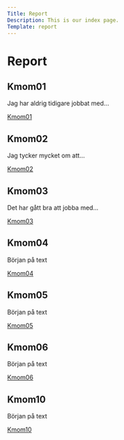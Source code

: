 ```yaml
---
Title: Report
Description: This is our index page.
Template: report
---
```


Report
===============================



<div class="kmom-box">
    <h2>Kmom01</h2>
    <p>Jag har aldrig tidigare jobbat med...</p>
    <a href="report/kmom01">
        <i class="fas fa-angle-right" aria-hidden="true"></i>
        <span class="sr-only">Kmom01</span>
    </a>
</div>

<div class="kmom-box">
    <h2>Kmom02</h2>
    <p>Jag tycker mycket om att...</p>
    <a href="report/kmom02">
        <i class="fas fa-angle-right" aria-hidden="true"></i>
        <span class="sr-only">Kmom02</span>
    </a>
</div>

<div class="kmom-box">
    <h2>Kmom03</h2>
    <p>Det har gått bra att jobba med...</p>
    <a href="report/kmom03">
        <i class="fas fa-angle-right" aria-hidden="true"></i>
        <span class="sr-only">Kmom03</span>
    </a>
</div>

<div class="kmom-box">
    <h2>Kmom04</h2>
    <p>Början på text</p>
    <a href="report/kmom04">
        <i class="fas fa-angle-right" aria-hidden="true"></i>
        <span class="sr-only">Kmom04</span>
    </a>
</div>

<div class="kmom-box">
    <h2>Kmom05</h2>
    <p>Början på text</p>
    <a href="report/kmom05">
        <i class="fas fa-angle-right" aria-hidden="true"></i>
        <span class="sr-only">Kmom05</span>
    </a>
</div>

<div class="kmom-box">
    <h2>Kmom06</h2>
    <p>Början på text</p>
    <a href="report/kmom06">
        <i class="fas fa-angle-right" aria-hidden="true"></i>
        <span class="sr-only">Kmom06</span>
    </a>
</div>

<div class="kmom-box kmom-box10">
    <h2>Kmom10</h2>
    <p>Början på text</p>
    <a href="report/kmom10">
        <i class="fas fa-angle-right" aria-hidden="true"></i>
        <span class="sr-only">Kmom10</span>
    </a>
</div>
